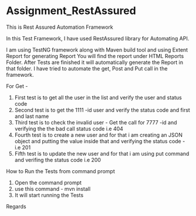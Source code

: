# Assignment_RestAssured
This is Rest Assured Automation Framework 

In this Test Framework, I have used RestAssured library for Automating API.

I am using TestNG framework along with Maven build tool and using Extent Report for generating Report You will find the report under HTML Reports Folder.
After Tests are finished it will automatically generate the Report in that folder. I have tried to automate the get, Post and Put call in the framework.

For Get - 
1. First test is to get all the user in the list and verify the user and status code 
2. Second test is to get the 1111 -id user and verify the status code and first and last name
3. Third test is to check the invalid user - Get the call for 7777 -id and verifying the the bad call status code i.e 404
4. Fourth test is to create a new user and for that i am creating an JSON object and putting the value inside that and verifying the status code - i.e 201
5. Fifth test is to update the new user and for that i am using put command and verifing the status code i.e 200
 
How to Run the Tests from command prompt
1. Open the command prompt
2. use this command - mvn install
3. It will start running the Tests

Regards
